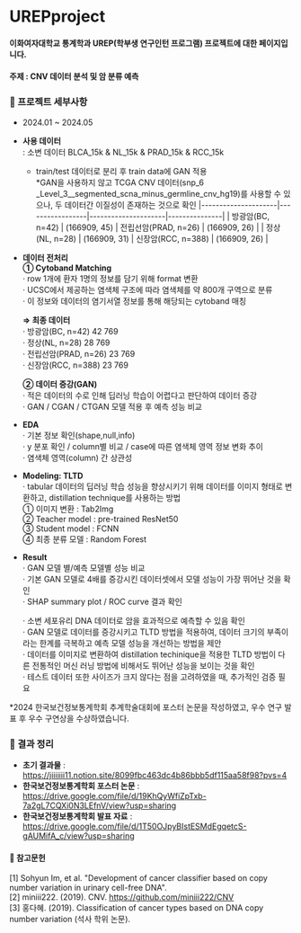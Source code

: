 # UREPproject
#### 이화여자대학교 통계학과 UREP(학부생 연구인턴 프로그램) 프로젝트에 대한 페이지입니다.
#### 주제 : CNV 데이터 분석 및 암 분류 예측
   
   
### 📑 프로젝트 세부사항
- 2024.01 ~ 2024.05  
- **사용 데이터**  
  : 소변 데이터 BLCA_15k & NL_15k & PRAD_15k & RCC_15k  
  - train/test 데이터로 분리 후 train data에 GAN 적용  
    *GAN을 사용하지 않고 TCGA CNV 데이터(snp_6 _Level_3__segmented_scna_minus_germline_cnv_hg19)를 사용할 수 있으나, 두 데이터간 이질성이 존재하는 것으로 확인
    |---------------------|-----------------|---------------------|---------------|
    | 방광암(BC, n=42)    | (166909, 45)    | 전립선암(PRAD, n=26) | (166909, 26)  | 
    | 정상(NL, n=28)      | (166909, 31)    | 신장암(RCC, n=388)   | (166909, 26)  |   
   
    
- **데이터 전처리**  
  **① Cytoband Matching**  
  · row 1개에 환자 1명의 정보를 담기 위해 format 변환  
  · UCSC에서 제공하는 염색체 구조에 따라 염색체를 약 800개 구역으로 분류  
  · 이 정보와 데이터의 염기서열 정보를 통해 해당되는 cytoband 매칭  
      
  **⇒ 최종 데이터**  
    · 방광암(BC, n=42) 42 769   
    · 정상(NL, n=28) 28 769  
    · 전립선암(PRAD, n=26) 23 769  
    · 신장암(RCC, n=388) 23 769  
    
  **② 데이터 증강(GAN)**  
  · 적은 데이터의 수로 인해 딥러닝 학습이 어렵다고 판단하여 데이터 증강  
  · GAN / CGAN / CTGAN 모델 적용 후 예측 성능 비교  
    
- **EDA**    
  · 기본 정보 확인(shape,null,info)  
  · y 분포 확인 / column별 비교 / case에 따른 염색체 영역 정보 변화 추이  
  · 염색체 영역(column) 간 상관성  
   
- **Modeling: TLTD**   
  · tabular 데이터의 딥러닝 학습 성능을 향상시키기 위해 데이터를 이미지 형태로 변환하고, distillation technique를 사용하는 방법  
  ① 이미지 변환 : Tab2Img  
  ② Teacher model : pre-trained ResNet50  
  ③ Student model : FCNN  
  ④ 최종 분류 모델 : Random Forest  
    
- **Result**    
  · GAN 모델 별/예측 모델별 성능 비교  
  · 기본 GAN 모델로 4배를 증강시킨 데이터셋에서 모델 성능이 가장 뛰어난 것을 확인  
  · SHAP summary plot / ROC curve 결과 확인  
    
  · 소변 세포유리 DNA 데이터로 암을 효과적으로 예측할 수 있음 확인  
  · GAN 모델로 데이터를 증강시키고 TLTD 방법을 적용하여, 데이터 크기의 부족이라는 한계를 극복하고 예측 모델 성능을 개선하는 방법을 제안  
  · 데이터를 이미지로 변환하여 distillation techinique을 적용한 TLTD 방법이 다른 전통적인 머신 러닝 방법에 비해서도 뛰어난 성능을 보이는 것을 확인  
  · 테스트 데이터 또한 사이즈가 크지 않다는 점을 고려하였을 때, 추가적인 검증 필요  
    
*2024 한국보건정보통계학회 추계학술대회에 포스터 논문을 작성하였고, 우수 연구 발표 후 우수 구연상을 수상하였습니다.  
    
   
### 📑 결과 정리
- **초기 결과물** : https://jiiiiiii11.notion.site/8099fbc463dc4b86bbb5df115aa58f98?pvs=4
- **한국보건정보통계학회 포스터 논문** : https://drive.google.com/file/d/19KhQyWfiZpTxb-7a2gL7CQXi0N3LEfnV/view?usp=sharing
- **한국보건정보통계학회 발표 자료** : https://drive.google.com/file/d/1T50OJpyBIstESMdEgqetcS-gAUMifA_c/view?usp=sharing

#### 📑 참고문헌
[1] Sohyun Im, et al. "Development of cancer classifier based on copy number variation in urinary cell-free DNA".  
[2] miniii222. (2019). CNV. https://github.com/miniii222/CNV  
[3] 홍다혜. (2019). Classification of cancer types based on DNA copy number variation (석사 학위 논문).   

